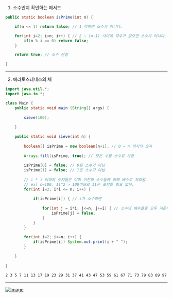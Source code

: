 1. 소수인지 확인하는 메서드
```java
public static boolean isPrime(int n) {

    if(n <= 1) return false; // 1 이하면 소수가 아니다.

    for(int i=2; i<n; i++) { // 2 ~ (n-1) 사이에 약수가 있으면 소수가 아니다.
        if(n % i == 0) return false;
    }

    return true; // 소수 판정

}
```

---

2. 에라토스테네스의 체

```java
import java.util.*;
import java.io.*;

class Main {
	public static void main (String[] args) {
	    
	    sieve(100);
        
	}
	
	public static void sieve(int n) {
	    
	    boolean[] isPrime = new boolean[n+1]; // 0 ~ n 까지의 숫자
	    
	    Arrays.fill(isPrime, true); // 모든 수를 소수로 가정
	    
	    isPrime[0] = false; // 0은 소수가 아님
	    isPrime[1] = false; // 1은 소수가 아님
	    
	    // i * i 이하의 숫자들은 이미 이전의 소수들에 의해 배수로 처리됨.
	    // ex) n=100, 11^2 > 100이므로 11은 포함할 필요 없음.
	    for(int i=2; i*i <= n; i++) { 
	        
	        if(isPrime[i]) { // i가 소수라면
	            
	            for(int j = i*i; j<=n; j+=i) { // 소수의 배수들을 모두 지운다.
	                isPrime[j] = false;
	            }
	        }
	    }
	    
	    for(int i=2; i<=n; i++) {
	        if(isPrime[i]) System.out.print(i + " ");
	    }
	    
	}
	
}
```
```
2 3 5 7 11 13 17 19 23 29 31 37 41 43 47 53 59 61 67 71 73 79 83 89 97
```

---
[![image](https://github.com/user-attachments/assets/e552a789-dcc4-47c2-8116-3e3bed28586f)](https://commons.wikimedia.org/wiki/File:Sieve_of_Eratosthenes_animation.gif)

